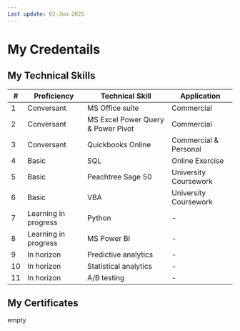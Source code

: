 ```yaml
---
Last update: 02-Jun-2025
---
```


# My Credentails

## My Technical Skills

| # | Proficiency | Technical Skill | Application |
|----------|----------|----------|----------|
| 1 | Conversant | MS Office suite | Commercial |
| 2 | Conversant | MS Excel Power Query & Power Pivot | Commercial |
| 3 | Conversant | Quickbooks Online | Commercial & Personal |
| 4 | Basic | SQL | Online Exercise |
| 5 | Basic | Peachtree Sage 50 | University Coursework |
| 6 | Basic | VBA | University Coursework |
| 7 | Learning in progress | Python | - |
| 8 | Learning in progress | MS Power BI | - |
| 9 | In horizon | Predictive analytics | - |
| 10 | In horizon | Statistical analytics | - |
| 11 | In horizon | A/B testing | - |


## My Certificates

empty
